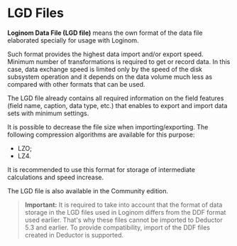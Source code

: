 # LGD Files

**Loginom Data File (LGD file)** means the own format of the data file elaborated specially for usage with Loginom.

Such format provides the highest data import and/or export speed. Minimum number of transformations is required to get or record data. In this case, data exchange speed is limited only by the speed of the disk subsystem operation and it depends on the data volume much less as compared with other formats that can be used.

The LGD file already contains all required information on the field features (field name, caption, data type, etc.) that enables to export and import data sets with minimum settings.

It is possible to decrease the file size when importing/exporting. The following compression algorithms are available for this purpose:

* LZO;
* LZ4.

It is recommended to use this format for storage of intermediate calculations and speed increase.

The LGD file is also available in the Community edition.

> **Important:** It is required to take into account that the format of data storage in the LGD files used in Loginom differs from the DDF format used earlier. That's why these files cannot be imported to Deductor 5.3 and earlier. To provide compatibility, import of the DDF files created in Deductor is supported.
